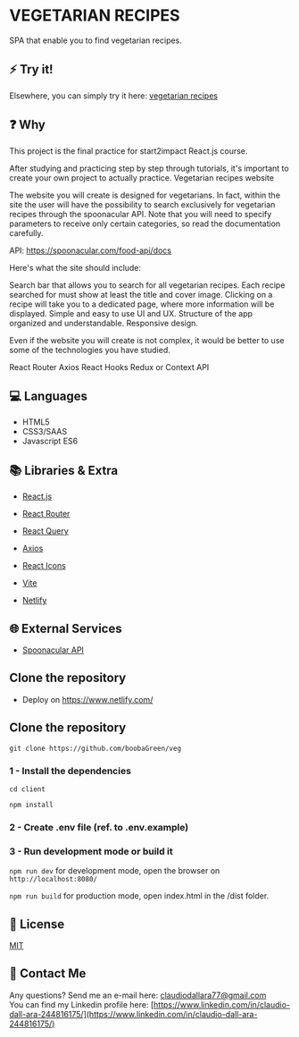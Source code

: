 # VEGETARIAN RECIPES

SPA that enable you to find vegetarian recipes.

## :zap: Try it!

Elsewhere, you can simply try it here:
[vegetarian recipes](https://starlit-haupia-04c521.netlify.app/)

## :question: Why

This project is the final practice for start2impact React.js course.<br>

After studying and practicing step by step through tutorials, it's important to create your own project to actually practice.
Vegetarian recipes website

The website you will create is designed for vegetarians. In fact, within the site the user will have the possibility to search exclusively for vegetarian recipes through the spoonacular API. Note that you will need to specify parameters to receive only certain categories, so read the documentation carefully.

API: https://spoonacular.com/food-api/docs

Here's what the site should include:

Search bar that allows you to search for all vegetarian recipes.
Each recipe searched for must show at least the title and cover image.
Clicking on a recipe will take you to a dedicated page, where more information will be displayed.
Simple and easy to use UI and UX.
Structure of the app organized and understandable.
Responsive design.

Even if the website you will create is not complex, it would be better to use some of the technologies you have studied.

React Router
Axios
React Hooks
Redux or Context API

## :computer: Languages

- HTML5
- CSS3/SAAS
- Javascript ES6

## :books: Libraries & Extra

- [React.js](https://it.reactjs.org/)
- [React Router](https://reactrouter.com/en/main)
- [React Query](https://tanstack.com/query/v3/)
- [Axios](https://axios-http.com/)
- [React Icons](https://react-icons.github.io/react-icons/)

- [Vite](https://vitejs.dev/guide/env-and-mode.html)
- [Netlify](https://www.netlify.com/)

## :globe_with_meridians: External Services

- [Spoonacular API](https://spoonacular.com/food-api)

## Clone the repository

- Deploy on https://www.netlify.com/

## Clone the repository

`git clone https://github.com/boobaGreen/veg`

### 1 - Install the dependencies

`cd client`

`npm install`

### 2 - Create .env file (ref. to .env.example)

### 3 - Run development mode or build it

`npm run dev` for development mode, open the browser on `http://localhost:8080/`

`npm run build` for production mode, open index.html in the /dist folder.

## 📃 License

[MIT](https://choosealicense.com/licenses/mit/)

## 📧 Contact Me

Any questions? Send me an e-mail here: [claudiodallara77@gmail.com](mailto:claudiodallara77@gmail.com)  
You can find my Linkedin profile here: [https://www.linkedin.com/in/claudio-dall-ara-244816175/](https://www.linkedin.com/in/claudio-dall-ara-244816175/)
